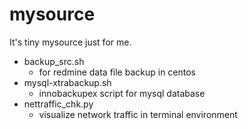 # mysource
It's tiny mysource just for me.

* backup_src.sh
  - for redmine data file backup in centos
* mysql-xtrabackup.sh
  - innobackupex script for mysql database
* nettraffic_chk.py
  - visualize network traffic in terminal environment
